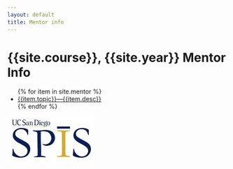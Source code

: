 ```yaml
---
layout: default
title: Mentor info
---
```


# {{site.course}}, {{site.year}} Mentor Info

<ul>
 {% for item in site.mentor %}
   <li><a href="{{item.url}}">{{item.topic}}&mdash;{{item.desc}}</a></li>
 {% endfor %}
</ul>

![SPIS_logo](images/SPIS_logo.jpg)